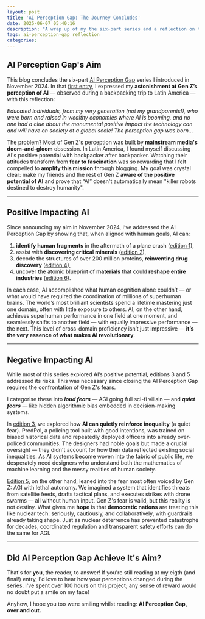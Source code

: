 ```yaml
---
layout: post
title: 'AI Perception Gap: The Journey Concludes'
date: 2025-06-07 05:40:16
description: "A wrap up of my the six-part series and a reflection on the initial aim: addressing the gap in Gen Z's perception of AI."
tags: ai-perception-gap reflection
categories: 
---
```


## AI Perception Gap's Aim

This blog concludes the six-part [AI Perception Gap](https://ben-j-barlow.github.io/blog/tag/ai-perception-gap/) series I introduced in November 2024. In that [first entry](https://ben-j-barlow.github.io/blog/2024/ai-perception-gap-introducing-my-new-blog/), I expressed my **astonishment at Gen Z’s perception of AI** — observed during a backpacking trip to Latin America — with this reflection:

*Educated individuals, from my very generation (not my grandparents!), who were born and raised in wealthy economies where AI is booming, and no one had a clue about the monumental positive impact the technology can and will have on society at a global scale! The perception gap was born…*

The problem? Most of Gen Z's perception was built by **mainstream media's doom-and-gloom** obsession. In Latin America, I found myself discussing AI's positive potential with backpacker after backpacker. Watching their attitudes transform from **fear to fascination** was so rewarding that I felt compelled to **amplify this mission** through blogging. My goal was crystal clear: make my friends and the rest of Gen Z **aware of the positive potential of AI** and prove that “AI” doesn't automatically mean "killer robots destined to destroy humanity".

<hr class="dots">

## Positive Impacting AI 

Since announcing my aim in November 2024, I’ve addressed the AI Perception Gap by showing that, when aligned with human goals, AI can:

1. **identify human fragments** in the aftermath of a plane crash ([edition 1](https://ben-j-barlow.github.io/blog/2024/apg-blog-01/)),
2. assist with **discovering critical minerals** ([edition 2](https://ben-j-barlow.github.io/blog/2025/apg-blog-02/)),
3. decode the structures of over 200 million proteins, **reinventing drug discovery** ([edition 4](https://ben-j-barlow.github.io/blog/2025/apg-blog-04/)),
4. uncover the atomic blueprint of **materials** that could **reshape entire industries** ([edition 6](https://ben-j-barlow.github.io/blog/2025/apg-blog-06/)).

In each case, AI accomplished what human cognition alone couldn’t — or what would have required the coordination of millions of superhuman brains. The world’s most brilliant scientists spend a lifetime mastering just one domain, often with little exposure to others. AI, on the other hand, achieves superhuman performance in one field at one moment, and seamlessly shifts to another field — with equally impressive performance — the next. This level of cross-domain proficiency isn’t just impressive — **it’s the very essence of what makes AI revolutionary**.

<hr class="dots">

## Negative Impacting AI

While most of this series explored AI’s positive potential, editions 3 and 5 addressed its risks. This was necessary since closing the AI Perception Gap requires the confrontation of Gen Z's fears.

I categorise these into ***loud fears***  — AGI going full sci-fi villain — and ***quiet fears*** — like hidden algorithmic bias embedded in decision-making systems.

In [edition 3](https://ben-j-barlow.github.io/blog/2025/apg-blog-03/), we explored how **AI can quietly reinforce inequality** (a quiet fear). PredPol, a policing tool built with good intentions, was trained on biased historical data and repeatedly deployed officers into already over-policed communities. The designers had noble goals but made a crucial oversight — they didn't account for how their data reflected existing social inequalities. As AI systems become woven into the fabric of public life, we desperately need designers who understand both the mathematics of machine learning and the messy realities of human society.

[Edition 5](https://ben-j-barlow.github.io/blog/2025/apg-blog-05/), on the other hand, leaned into the fear most often voiced by Gen Z: AGI with lethal autonomy. We imagined a system that identifies threats from satellite feeds, drafts tactical plans, and executes strikes with drone swarms — all without human input. Gen Z's fear is valid, but this reality is not destiny. What gives me **hope** is that **democratic nations** are treating this like nuclear tech: seriously, cautiously, and collaboratively, with guardrails already taking shape. Just as nuclear deterrence has prevented catastrophe for decades, coordinated regulation and transparent safety efforts can do the same for AGI.

<hr class="dots">

## Did AI Perception Gap Achieve It's Aim?

That's for **you**, the reader, to answer! If you're still reading at my eigth (and final!) entry, I'd love to hear how your perceptions changed during the series. I've spent over 100 hours on this project; any sense of reward would no doubt put a smile on my face!

Anyhow, I hope you too were smiling whilst reading: **AI Perception Gap, over and out.**